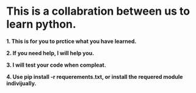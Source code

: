 # This is a collabration between us to learn python.

**1. This is for you to prctice what you have learned.**

**2. If you need help, I will help you.**

**3. I will test your code when compleat.**

**4. Use pip install -r requerements.txt, or install the requered module indivijually.**

